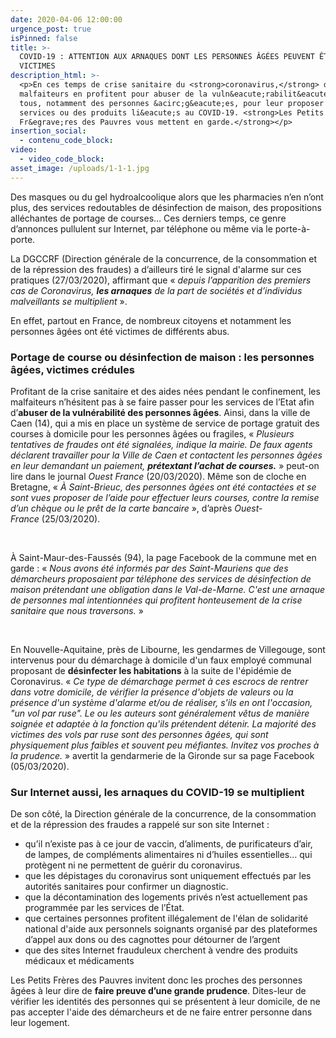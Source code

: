 ```yaml
---
date: 2020-04-06 12:00:00
urgence_post: true
isPinned: false
title: >-
  COVID-19 : ATTENTION AUX ARNAQUES DONT LES PERSONNES ÂGÉES PEUVENT ÊTRE
  VICTIMES
description_html: >-
  <p>En ces temps de crise sanitaire du <strong>coronavirus,</strong> des
  malfaiteurs en profitent pour abuser de la vuln&eacute;rabilit&eacute; de
  tous, notamment des personnes &acirc;g&eacute;es, pour leur proposer des
  services ou des produits li&eacute;s au COVID-19. <strong>Les Petits
  Fr&egrave;res des Pauvres vous mettent en garde.</strong></p>
insertion_social:
  - contenu_code_block:
video:
  - video_code_block:
asset_image: /uploads/1-1-1.jpg
---
```


Des masques ou du gel hydroalcoolique alors que les pharmacies n’en n’ont plus, des services redoutables de d&eacute;sinfection de maison, des propositions all&eacute;chantes de portage de courses… Ces derniers temps, ce genre d’annonces pullulent sur Internet, par t&eacute;l&eacute;phone ou m&ecirc;me via le porte-&agrave;-porte.&nbsp;

La DGCCRF (Direction g&eacute;n&eacute;rale de la concurrence, de la consommation et de la r&eacute;pression des fraudes) a d’ailleurs tir&eacute; le signal d'alarme sur ces pratiques (27/03/2020), affirmant que &laquo;&nbsp;*depuis l’apparition des premiers cas de Coronavirus,&nbsp;**les arnaques**&nbsp;de la part de soci&eacute;t&eacute;s et d’individus malveillants se multiplient*&nbsp;&raquo;.&nbsp;

En effet, partout en France, de nombreux citoyens et notamment les personnes &acirc;g&eacute;es ont &eacute;t&eacute; victimes de diff&eacute;rents abus.&nbsp;

### Portage de course ou d&eacute;sinfection de maison : les personnes &acirc;g&eacute;es, victimes cr&eacute;dules&nbsp;

Profitant de la crise sanitaire et des aides n&eacute;es pendant le confinement, les malfaiteurs n’h&eacute;sitent pas &agrave; se faire passer pour les services de l’Etat afin d’**abuser de la vuln&eacute;rabilit&eacute; des personnes &acirc;g&eacute;es**. Ainsi, dans la ville de Caen (14), qui a mis en place un syst&egrave;me de service de portage gratuit des courses &agrave; domicile pour les personnes &acirc;g&eacute;es ou fragiles, &laquo;&nbsp;*Plusieurs tentatives de fraudes ont &eacute;t&eacute; signal&eacute;es, indique la mairie. De faux agents d&eacute;clarent travailler pour la Ville de Caen et contactent les personnes &acirc;g&eacute;es en leur demandant un paiement,&nbsp;**pr&eacute;textant l’achat de courses.***&nbsp;&raquo; peut-on lire dans le journal&nbsp;*Ouest France*&nbsp;(20/03/2020). M&ecirc;me son de cloche en Bretagne, &laquo;&nbsp;*&Agrave; Saint-Brieuc, des personnes &acirc;g&eacute;es ont &eacute;t&eacute; contact&eacute;es et se sont vues proposer de l’aide pour effectuer leurs courses, contre la remise d’un ch&egrave;que ou le pr&ecirc;t de la carte bancaire*&nbsp;&raquo;, d’apr&egrave;s&nbsp;*Ouest-France*&nbsp;(25/03/2020).

&nbsp;

&Agrave; Saint-Maur-des-Fauss&eacute;s (94), la page Facebook de la commune met en garde : &laquo;&nbsp;*Nous avons &eacute;t&eacute; inform&eacute;s par des Saint-Mauriens que des d&eacute;marcheurs proposaient par t&eacute;l&eacute;phone des services de d&eacute;sinfection de maison pr&eacute;tendant une obligation dans le Val-de-Marne. C'est une arnaque de personnes mal intentionn&eacute;es qui profitent honteusement de la crise sanitaire que nous traversons.*&nbsp;&raquo;

&nbsp;

En Nouvelle-Aquitaine, pr&egrave;s de Libourne, les gendarmes de Villegouge, sont intervenus pour du d&eacute;marchage &agrave; domicile d'un faux employ&eacute; communal proposant de&nbsp;**d&eacute;sinfecter les habitations**&nbsp;&agrave; la suite de l'&eacute;pid&eacute;mie de Coronavirus. &laquo;&nbsp;*Ce type de d&eacute;marchage permet &agrave; ces escrocs de rentrer dans votre domicile, de v&eacute;rifier la pr&eacute;sence d'objets de valeurs ou la pr&eacute;sence d'un syst&egrave;me d'alarme et/ou de r&eacute;aliser, s'ils en ont l'occasion, "un vol par ruse". Le ou les auteurs sont g&eacute;n&eacute;ralement v&ecirc;tus de mani&egrave;re soign&eacute;e et adapt&eacute;e &agrave; la fonction qu'ils pr&eacute;tendent d&eacute;tenir. La majorit&eacute; des victimes des vols par ruse sont des personnes &acirc;g&eacute;es, qui sont physiquement plus faibles et souvent peu m&eacute;fiantes. Invitez vos proches &agrave; la prudence.*&nbsp;&raquo; avertit la gendarmerie de la Gironde sur sa page Facebook (05/03/2020).&nbsp;

### Sur Internet aussi, les arnaques du COVID-19 se multiplient

De son c&ocirc;t&eacute;, la Direction g&eacute;n&eacute;rale de la concurrence, de la consommation et de la r&eacute;pression des fraudes a rappel&eacute; sur son site Internet :&nbsp;

* qu’il n’existe pas &agrave; ce jour de vaccin, d’aliments, de purificateurs d’air, de lampes, de compl&eacute;ments alimentaires ni d’huiles essentielles… qui prot&egrave;gent ni ne permettent de gu&eacute;rir du coronavirus.&nbsp;
* que les d&eacute;pistages du coronavirus sont uniquement effectu&eacute;s par les autorit&eacute;s sanitaires pour confirmer un diagnostic.
* que la d&eacute;contamination des logements priv&eacute;s n’est actuellement pas programm&eacute;e par les services de l’&Eacute;tat.
* que certaines personnes profitent ill&eacute;galement de l'&eacute;lan de solidarit&eacute; national d'aide aux personnels soignants organis&eacute; par des plateformes d’appel aux dons ou des cagnottes pour d&eacute;tourner de l’argent
* que des sites Internet frauduleux cherchent &agrave; vendre des produits m&eacute;dicaux et m&eacute;dicaments&nbsp;

Les Petits Fr&egrave;res des Pauvres invitent donc les proches des personnes &acirc;g&eacute;es &agrave; leur dire de&nbsp;**faire preuve d’une grande prudence**. Dites-leur de v&eacute;rifier les identit&eacute;s des personnes qui se pr&eacute;sentent &agrave; leur domicile, de ne pas accepter l'aide des d&eacute;marcheurs et de ne faire entrer personne dans leur logement.